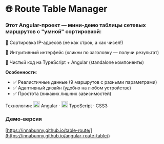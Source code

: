 # 🌐 Route Table Manager

### Этот Angular-проект — мини-демо таблицы сетевых маршрутов с "умной" сортировкой:

🚦 Сортировка IP-адресов (не как строк, а как чисел!)

🔄 Интуитивный интерфейс (кликни по заголовку — получи результат)

🎨 Чистый код на TypeScript + Angular (standalone компоненты)

 **Особенности**:
- ✅ Реалистичные данные (9 маршрутов с разными параметрами)
- ✅ Адаптивный дизайн (удобно на любом устройстве)
- ✅ Простота (никаких лишних зависимостей)


Технологии:
<img src="https://angular.io/assets/images/logos/angular/angular.svg" width="20"> Angular · <img src="https://www.typescriptlang.org/favicon-32x32.png" width="20"> TypeScript · CSS3


### Демо-версия
[https://innabunny.github.io/table-route/](https://innabunny.github.io/angular-route-table/)
